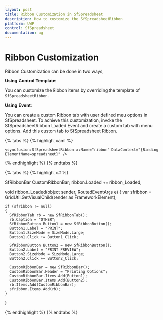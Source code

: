 ```yaml
---
layout: post
title: Ribbon Customization in SfSpreadsheet
description: How to customize the SfSpreadsheetRibbon
platform: UWP
control: SfSpreadsheet
documentation: ug
---
```


# Ribbon Customization

Ribbon Customization can be done in two ways,

__Using__ __Control__ __Template__:

You can customize the Ribbon items by overriding the template of `SfSpreadsheetRibbon`. 

__Using__ __Event__:

You can create a custom Ribbon tab with user defined meu options in SfSpreadsheet. To achieve this customization, invoke the SfSpreadsheetRibbon Loaded Event and create a custom tab with menu options. Add this custom tab to SfSpreadsheet Ribbon.

{% tabs %}
{% highlight xaml %}

    <syncfusion:SfSpreadsheetRibbon x:Name="ribbon" DataContext="{Binding ElementName=spreadsheet}" />

{% endhighlight %}
{% endtabs %}

{% tabs %}
{% highlight c# %}

SfRibbonBar CustomRibbonBar;
ribbon.Loaded += ribbon_Loaded;

void ribbon_Loaded(object sender, RoutedEventArgs e)
{
    var sfribbon = GridUtil.GetVisualChild<SfRibbon>(sender as FrameworkElement);         

    if (sfribbon != null)
    {
      SfRibbonTab rb = new SfRibbonTab();
      rb.Caption = "OTHER";
      SfRibbonButton Button1 = new SfRibbonButton();
      Button1.Label = "PRINT";              
      Button1.SizeMode = SizeMode.Large;                
      Button1.Click += Button1_Click;

      SfRibbonButton Button2 = new SfRibbonButton();
      Button2.Label = "PRINT PREVIEW";
      Button2.SizeMode = SizeMode.Large; 
      Button2.Click += Button2_Click;

      CustomRibbonBar = new SfRibbonBar();
      CustomRibbonBar.Header = "Printing Options";
      CustomRibbonBar.Items.Add(Button1);
      CustomRibbonBar.Items.Add(Button2);               
      rb.Items.Add(CustomRibbonBar);
      sfribbon.Items.Add(rb);
    }

}

{% endhighlight %}
{% endtabs %}
